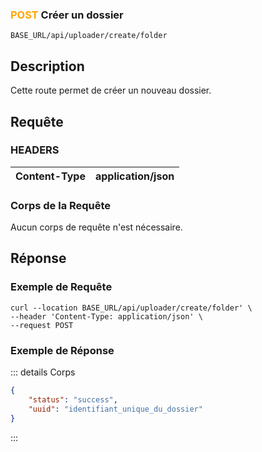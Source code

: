 
### <span style="color:orange">POST</span> Créer un dossier

````
BASE_URL/api/uploader/create/folder
````

## Description

Cette route permet de créer un nouveau dossier.

## Requête

### HEADERS

| Content-Type | application/json |
| ------------ | ---------------- |

### Corps de la Requête

Aucun corps de requête n'est nécessaire.

## Réponse

### Exemple de Requête

```curl
curl --location BASE_URL/api/uploader/create/folder' \
--header 'Content-Type: application/json' \
--request POST
```

### Exemple de Réponse

::: details Corps  

```json
{
    "status": "success",
    "uuid": "identifiant_unique_du_dossier"
}
```

:::

